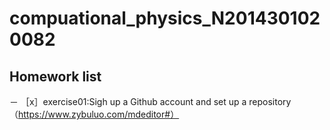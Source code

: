 # compuational_physics_N2014301020082
## Homework list
－ ［x］exercise01:Sigh up a Github account and set up a repository（https://www.zybuluo.com/mdeditor#）
